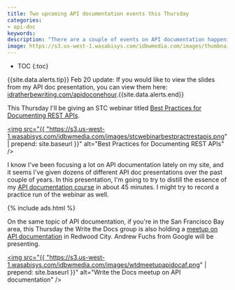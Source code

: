 ```yaml
---
title: Two upcoming API documentation events this Thursday
categories:
- api-doc
keywords:
description: "There are a couple of events on API documentation happening this Thursday. First, I'm giving an STC webinar on best practices for REST API documentation at 11am PST. Also, Andrew Fuchs is also presenting on API documentation at a Write the Docs meetup in Redwood City at 6:30pm PST."
image: https://s3.us-west-1.wasabisys.com/idbwmedia.com/images/thumbnails/stcwebinarbestpractrestapisthumb.png
---
```


* TOC
{:toc}

{{site.data.alerts.tip}}
Feb 20 update: If you would like to view the slides from my API doc presentation, you can view them here: <a href="https://idratherbewriting.com/apidocinonehour/">idratherbewriting.com/apidoconehour</a>.{{site.data.alerts.end}}

This Thursday I'll be giving an STC webinar titled [Best Practices for Documenting REST APIs](http://www.stc.org/education/online-education/live-seminars/item/best-practices-for-documenting-rest-apis?category_id=53).

<a href="http://www.stc.org/education/online-education/live-seminars/item/best-practices-for-documenting-rest-apis?category_id=53"><img src="{{ "https://s3.us-west-1.wasabisys.com/idbwmedia.com/images/stcwebinarbestpractrestapis.png" | prepend: site.baseurl }}" alt="Best Practices for Documenting REST APIs" /></a>

I know I've been focusing a lot on API documentation lately on my site, and it seems I've given dozens of different API doc presentations over the past couple of years. In this presentation, I'm going to try to distill the essence of my [API documentation course](https://idratherbewriting.com/learnapidoc/) in about 45 minutes. I might try to record a practice run of the webinar as well.

{% include ads.html %}

On the same topic of API documentation, if you're in the San Francisco Bay area, this Thursday the Write the Docs group is also holding a [meetup on API documentation](http://www.meetup.com/Write-the-Docs/events/228074123/) in Redwood City. Andrew Fuchs from Google will be presenting.

<a href="http://www.meetup.com/Write-the-Docs/events/228074123/"><img src="{{ "https://s3.us-west-1.wasabisys.com/idbwmedia.com/images/wtdmeetupapidocaf.png" | prepend: site.baseurl }}" alt="Write the Docs meetup on API documentation" /></a>
